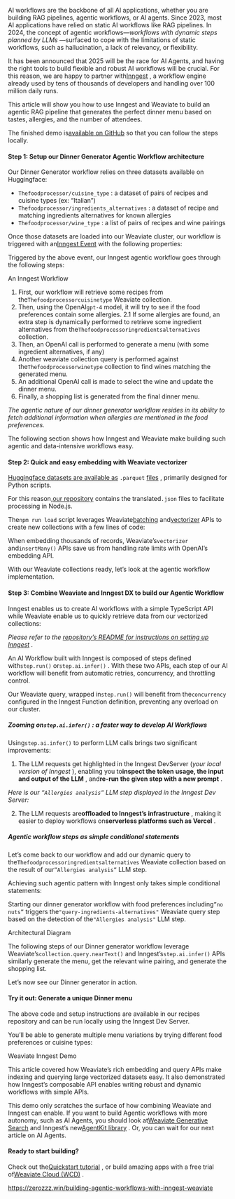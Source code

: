AI workflows are the backbone of all AI applications, whether you are building RAG pipelines, agentic workflows, or AI agents. Since 2023, most AI applications have relied on static AI workflows like RAG pipelines. In 2024, the concept of agentic workflows—_workflows with dynamic steps planned by LLMs_ —surfaced to cope with the limitations of static workflows, such as hallucination, a lack of relevancy, or flexibility.

It has been announced that 2025 will be the race for AI Agents, and having the right tools to build flexible and robust AI workflows will be crucial. For this reason, we are happy to partner with[Inngest]() , a workflow engine already used by tens of thousands of developers and handling over 100 million daily runs.

This article will show you how to use Inngest and Weaviate to build an agentic RAG pipeline that generates the perfect dinner menu based on tastes, allergies, and the number of attendees.

The finished demo is[available on GitHub]() so that you can follow the steps locally.

#### Step 1: Setup our Dinner Generator Agentic Workflow architecture

Our Dinner Generator workflow relies on three datasets available on Huggingface:

- `Thefoodprocessor/cuisine_type` : a dataset of pairs of recipes and cuisine types (ex: “Italian”)
- `Thefoodprocessor/ingredients_alternatives` : a dataset of recipe and matching ingredients alternatives for known allergies
- `Thefoodprocessor/wine_type` : a list of pairs of recipes and wine pairings

Once those datasets are loaded into our Weaviate cluster, our workflow is triggered with an[Inngest Event]() with the following properties:

Triggered by the above event, our Inngest agentic workflow goes through the following steps:

An Inngest Workflow

1. First, our workflow will retrieve some recipes from the`Thefoodprocessorcuisinetype` Weaviate collection.
2. Then, using the OpenAI`gpt-4` model, it will try to see if the food preferences contain some allergies.
   2.1 If some allergies are found, an extra step is dynamically performed to retrieve some ingredient alternatives from the`Thefoodprocessoringredientsalternatives` collection.
3. Then, an OpenAI call is performed to generate a menu (with some ingredient alternatives, if any)
4. Another weaviate collection query is performed against the`Thefoodprocessorwinetype` collection to find wines matching the generated menu.
5. An additional OpenAI call is made to select the wine and update the dinner menu.
6. Finally, a shopping list is generated from the final dinner menu.

_The agentic nature of our dinner generator workflow resides in its ability to fetch additional information when allergies are mentioned in the food preferences._

The following section shows how Inngest and Weaviate make building such agentic and data-intensive workflows easy.

#### Step 2: Quick and easy embedding with Weaviate vectorizer

[Huggingface datasets are available as]() `.parquet` [files]() , primarily designed for Python scripts.

For this reason,[our repository]() contains the translated`.json` files to facilitate processing in Node.js.

The`npm run load` script leverages Weaviate[batching]() and[vectorizer]() APIs to create new collections with a few lines of code:

When embedding thousands of records, Weaviate’s`vectorizer` and`insertMany()` APIs save us from handling rate limits with OpenAI’s embedding API.

With our Weaviate collections ready, let’s look at the agentic workflow implementation.

#### Step 3: Combine Weaviate and Inngest DX to build our Agentic Workflow

Inngest enables us to create AI workflows with a simple TypeScript API while Weaviate enable us to quickly retrieve data from our vectorized collections:

_Please refer to the_ _[repository’s README for instructions on setting up Inngest]()_ _._

An AI Workflow built with Inngest is composed of steps defined with`step.run()` or`step.ai.infer()` . With these two APIs, each step of our AI workflow will benefit from automatic retries, concurrency, and throttling control.

Our Weaviate query, wrapped in`step.run()` will benefit from the`concurrency` configured in the Inngest Function definition, preventing any overload on our cluster.

##### Zooming on`step.ai.infer()` : a faster way to develop AI Workflows

Using`step.ai.infer()` to perform LLM calls brings two significant improvements:

1. The LLM requests get highlighted in the Inngest DevServer (_your local version of Inngest_ ), enabling you to**inspect the token usage, the input and output of the LLM** , and**re-run the given step with a new prompt** .

_Here is our_ _`”Allergies analysis”`_ _LLM step displayed in the Inngest Dev Server:_

2. The LLM requests are**offloaded to Inngest’s infrastructure** , making it easier to deploy workflows on**serverless platforms such as Vercel** .

##### Agentic workflow steps as simple conditional statements

Let’s come back to our workflow and add our dynamic query to the`Thefoodprocessoringredientsalternatives` Weaviate collection based on the result of our`”Allergies analysis”` LLM step.

Achieving such agentic pattern with Inngest only takes simple conditional statements:

Starting our dinner generator workflow with food preferences including`”no nuts”` triggers the`"query-ingredients-alternatives"` Weaviate query step based on the detection of the`"Allergies analysis"` LLM step.

Architectural Diagram

The following steps of our Dinner generator workflow leverage Weaviate’s`collection.query.nearText()` and Inngest’s`step.ai.infer()` APIs similarly generate the menu, get the relevant wine pairing, and generate the shopping list.

Let’s now see our Dinner generator in action.

#### Try it out: Generate a unique Dinner menu

The above code and setup instructions are available in our recipes repository and can be run locally using the Inngest Dev Server.

You’ll be able to generate multiple menu variations by trying different food preferences or cuisine types:

Weaviate Inngest Demo

This article covered how Weaviate’s rich embedding and query APIs make indexing and querying large vectorized datasets easy. It also demonstrated how Inngest’s composable API enables writing robust and dynamic workflows with simple APIs.

This demo only scratches the surface of how combining Weaviate and Inngest can enable. If you want to build Agentic workflows with more autonomy, such as AI Agents, you should look at[Weaviate Generative Search]() and Inngest’s new[AgentKit library]() . Or, you can wait for our next article on AI Agents.

#### Ready to start building?

Check out the[Quickstart tutorial]() , or build amazing apps with a free trial of[Weaviate Cloud (WCD)]() .


https://zerozzz.win/building-agentic-workflows-with-inngest-weaviate
